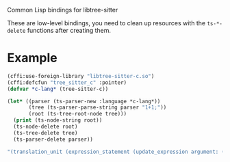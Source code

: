Common Lisp bindings for libtree-sitter

These are low-level bindings, you need to clean up resources with the `ts-*-delete` functions after creating them.

# Example

```lisp
(cffi:use-foreign-library "libtree-sitter-c.so")
(cffi:defcfun "tree_sitter_c" :pointer)
(defvar *c-lang* (tree-sitter-c))

(let* ((parser (ts-parser-new :language *c-lang*))
       (tree (ts-parser-parse-string parser "1+1;"))
       (root (ts-tree-root-node tree)))
  (print (ts-node-string root))
  (ts-node-delete root)
  (ts-tree-delete tree)
  (ts-parser-delete parser))
```

```lisp
"(translation_unit (expression_statement (update_expression argument: (binary_expression left: (number_literal) right: (number_literal)) operator: (MISSING \"--\"))))" ; No value
```
